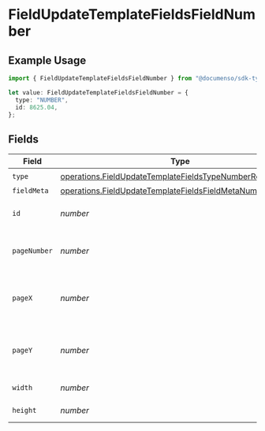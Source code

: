 # FieldUpdateTemplateFieldsFieldNumber

## Example Usage

```typescript
import { FieldUpdateTemplateFieldsFieldNumber } from "@documenso/sdk-typescript/models/operations";

let value: FieldUpdateTemplateFieldsFieldNumber = {
  type: "NUMBER",
  id: 8625.04,
};
```

## Fields

| Field                                                                                                                                    | Type                                                                                                                                     | Required                                                                                                                                 | Description                                                                                                                              |
| ---------------------------------------------------------------------------------------------------------------------------------------- | ---------------------------------------------------------------------------------------------------------------------------------------- | ---------------------------------------------------------------------------------------------------------------------------------------- | ---------------------------------------------------------------------------------------------------------------------------------------- |
| `type`                                                                                                                                   | [operations.FieldUpdateTemplateFieldsTypeNumberRequest1](../../models/operations/fieldupdatetemplatefieldstypenumberrequest1.md)         | :heavy_check_mark:                                                                                                                       | N/A                                                                                                                                      |
| `fieldMeta`                                                                                                                              | [operations.FieldUpdateTemplateFieldsFieldMetaNumberRequest](../../models/operations/fieldupdatetemplatefieldsfieldmetanumberrequest.md) | :heavy_minus_sign:                                                                                                                       | N/A                                                                                                                                      |
| `id`                                                                                                                                     | *number*                                                                                                                                 | :heavy_check_mark:                                                                                                                       | The ID of the field to update.                                                                                                           |
| `pageNumber`                                                                                                                             | *number*                                                                                                                                 | :heavy_minus_sign:                                                                                                                       | The page number the field will be on.                                                                                                    |
| `pageX`                                                                                                                                  | *number*                                                                                                                                 | :heavy_minus_sign:                                                                                                                       | The X coordinate of where the field will be placed.                                                                                      |
| `pageY`                                                                                                                                  | *number*                                                                                                                                 | :heavy_minus_sign:                                                                                                                       | The Y coordinate of where the field will be placed.                                                                                      |
| `width`                                                                                                                                  | *number*                                                                                                                                 | :heavy_minus_sign:                                                                                                                       | The width of the field.                                                                                                                  |
| `height`                                                                                                                                 | *number*                                                                                                                                 | :heavy_minus_sign:                                                                                                                       | The height of the field.                                                                                                                 |
